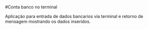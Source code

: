 #Conta banco no terminal

Aplicação para entrada de dados bancarios via terminal e retorno de mensagem mostrando os dados inseridos.
